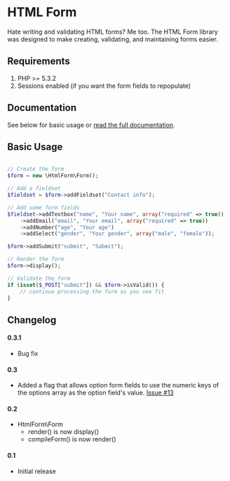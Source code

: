 # HTML Form

Hate writing and validating HTML forms? Me too. The HTML Form library was designed to make creating, validating, and maintaining forms easier.



## Requirements

1. PHP >= 5.3.2
1. Sessions enabled (if you want the form fields to repopulate)



## Documentation

See below for basic usage or [read the full documentation](http://jenwachter.com/projects/html-form/).



## Basic Usage

```php

// Create the form
$form = new \HtmlForm\Form();

// Add a fieldset
$fieldset = $form->addFieldset("Contact info");

// Add some form fields
$fieldset->addTextbox("name", "Your name", array("required" => true))
	->addEmail("email", "Your email", array("required" => true))
	->addNumber("age", "Your age")
	->addSelect("gender", "Your gender", array("male", "female"));

$form->addSubmit("submit", "Submit");

// Render the form
$form->display();

// Validate the form
if (isset($_POST["submit"]) && $form->isValid()) {
    // continue processing the form as you see fit
}
```



## Changelog


#### 0.3.1

* Bug fix

#### 0.3

* Added a flag that allows option form fields to use the numeric keys of the options array as the option field's value. [Issue #13](https://github.com/jenwachter/html-form/issues/13)

#### 0.2

* HtmlForm\Form
    * render() is now display()
    * compileForm() is now render()

#### 0.1

* Initial release